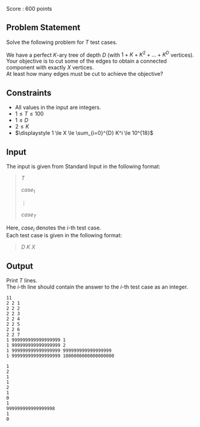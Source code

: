Score : $600$ points

## Problem Statement

Solve the following problem for $T$ test cases.  

We have a perfect $K$-ary tree of depth $D$ (with $1+K+K^2+\dots+K^D$ vertices).<br>
Your objective is to cut some of the edges to obtain a connected component with exactly $X$ vertices.<br>
At least how many edges must be cut to achieve the objective?

## Constraints

- All values in the input are integers.
- $1 \le T \le 100$
- $1 \le D$
- $2 \le K$
- $\displaystyle 1 \le X \le \sum_{i=0}^{D} K^i \le 10^{18}$

## Input

The input is given from Standard Input in the following format:

> $T$
> 
> $case_1$
> 
> $\vdots$
> 
> $case_T$

Here, $case_i$ denotes the $i$-th test case.<br>
Each test case is given in the following format:

> $D$ $K$ $X$

## Output

Print $T$ lines.<br>
The $i$-th line should contain the answer to the $i$-th test case as an integer.

```input1
11
2 2 1
2 2 2
2 2 3
2 2 4
2 2 5
2 2 6
2 2 7
1 999999999999999999 1
1 999999999999999999 2
1 999999999999999999 999999999999999999
1 999999999999999999 1000000000000000000
```

```output1
1
2
1
1
2
1
0
1
999999999999999998
1
0
```